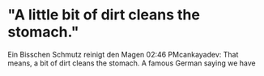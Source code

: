 # "A little bit of dirt cleans the stomach."

Ein Bisschen Schmutz reinigt den Magen
02:46 PMcankayadev: That means, a bit of dirt cleans the stomach. A famous German saying we have
